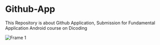 # Github-App
This Repository is about Github Application, Submission for Fundamental Application Android course on Dicoding

![Frame 1](https://github.com/user-attachments/assets/ade7c749-b3e2-4f94-90b1-3284566df6cd)
